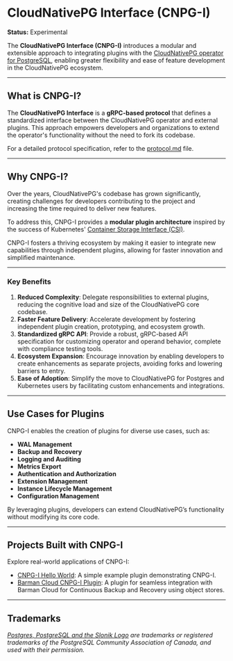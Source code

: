 # CloudNativePG Interface (CNPG-I)

**Status:** Experimental

The **CloudNativePG Interface (CNPG-I)** introduces a modular and extensible
approach to integrating plugins with the
[CloudNativePG operator for PostgreSQL](https://github.com/cloudnative-pg/cloudnative-pg),
enabling greater flexibility and ease of feature development in the
CloudNativePG ecosystem.

---

## What is CNPG-I?

The **CloudNativePG Interface** is a **gRPC-based protocol** that defines a
standardized interface between the CloudNativePG operator and external plugins.
This approach empowers developers and organizations to extend the operator's
functionality without the need to fork its codebase.

For a detailed protocol specification, refer to the [protocol.md](docs/protocol.md) file.

---

## Why CNPG-I?

Over the years, CloudNativePG's codebase has grown significantly, creating
challenges for developers contributing to the project and increasing the time
required to deliver new features.

To address this, CNPG-I provides a **modular plugin architecture** inspired by
the success of Kubernetes' [Container Storage Interface (CSI)](https://github.com/container-storage-interface/spec/blob/master/spec.md).

CNPG-I fosters a thriving ecosystem by making it easier to integrate new
capabilities through independent plugins, allowing for faster innovation and
simplified maintenance.

---

### Key Benefits

1. **Reduced Complexity**: Delegate responsibilities to external plugins,
   reducing the cognitive load and size of the CloudNativePG core codebase.
2. **Faster Feature Delivery**: Accelerate development by fostering independent
   plugin creation, prototyping, and ecosystem growth.
3. **Standardized gRPC API**:
   Provide a robust, gRPC-based API specification for customizing operator and
   operand behavior, complete with compliance testing tools.
4. **Ecosystem Expansion**: Encourage innovation by enabling developers to
   create enhancements as separate projects, avoiding forks and lowering barriers
   to entry.
5. **Ease of Adoption**: Simplify the move to CloudNativePG for Postgres and
   Kubernetes users by facilitating custom enhancements and integrations.

---

## Use Cases for Plugins

CNPG-I enables the creation of plugins for diverse use cases, such as:

- **WAL Management**
- **Backup and Recovery**
- **Logging and Auditing**
- **Metrics Export**
- **Authentication and Authorization**
- **Extension Management**
- **Instance Lifecycle Management**
- **Configuration Management**

By leveraging plugins, developers can extend CloudNativePG’s functionality
without modifying its core code.

---

## Projects Built with CNPG-I

Explore real-world applications of CNPG-I:

- [CNPG-I Hello World](https://github.com/cloudnative-pg/cnpg-i-hello-world/):
  A simple example plugin demonstrating CNPG-I.
- [Barman Cloud CNPG-I Plugin](https://github.com/cloudnative-pg/plugin-barman-cloud):
  A plugin for seamless integration with Barman Cloud for Continuous Backup and
  Recovery using object stores.

---

## Trademarks

*[Postgres, PostgreSQL and the Slonik Logo](https://www.postgresql.org/about/policies/trademarks/)
are trademarks or registered trademarks of the PostgreSQL Community Association
of Canada, and used with their permission.*
